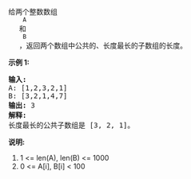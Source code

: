 <html>
 <body>
  <p>
   给两个整数数组
   <code>
    A
   </code>
   和
   <code>
    B
   </code>
   ，返回两个数组中公共的、长度最长的子数组的长度。
  </p>
  <p>
   <strong>
    示例 1:
   </strong>
  </p>
  <pre>
<strong>输入:</strong>
A: [1,2,3,2,1]
B: [3,2,1,4,7]
<strong>输出:</strong> 3
<strong>解释:</strong> 
长度最长的公共子数组是 [3, 2, 1]。
</pre>
  <p>
   <strong>
    说明:
   </strong>
  </p>
  <ol>
   <li>
    1 &lt;= len(A), len(B) &lt;= 1000
   </li>
   <li>
    0 &lt;= A[i], B[i] &lt; 100
   </li>
  </ol>
 </body>
</html>